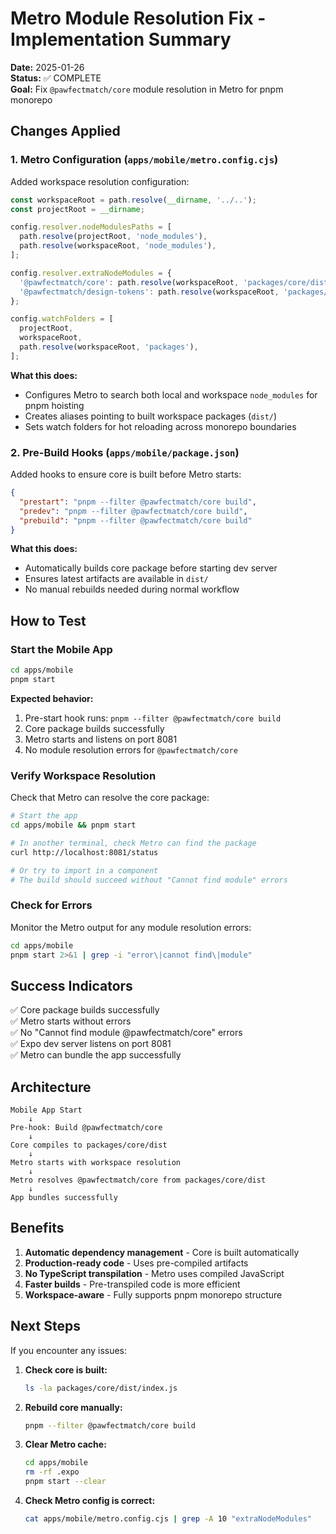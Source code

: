 # Metro Module Resolution Fix - Implementation Summary

**Date:** 2025-01-26  
**Status:** ✅ COMPLETE  
**Goal:** Fix `@pawfectmatch/core` module resolution in Metro for pnpm monorepo

## Changes Applied

### 1. Metro Configuration (`apps/mobile/metro.config.cjs`)

Added workspace resolution configuration:

```javascript
const workspaceRoot = path.resolve(__dirname, '../..');
const projectRoot = __dirname;

config.resolver.nodeModulesPaths = [
  path.resolve(projectRoot, 'node_modules'),
  path.resolve(workspaceRoot, 'node_modules'),
];

config.resolver.extraNodeModules = {
  '@pawfectmatch/core': path.resolve(workspaceRoot, 'packages/core/dist'),
  '@pawfectmatch/design-tokens': path.resolve(workspaceRoot, 'packages/design-tokens/dist'),
};

config.watchFolders = [
  projectRoot,
  workspaceRoot,
  path.resolve(workspaceRoot, 'packages'),
];
```

**What this does:**
- Configures Metro to search both local and workspace `node_modules` for pnpm hoisting
- Creates aliases pointing to built workspace packages (`dist/`)
- Sets watch folders for hot reloading across monorepo boundaries

### 2. Pre-Build Hooks (`apps/mobile/package.json`)

Added hooks to ensure core is built before Metro starts:

```json
{
  "prestart": "pnpm --filter @pawfectmatch/core build",
  "predev": "pnpm --filter @pawfectmatch/core build",
  "prebuild": "pnpm --filter @pawfectmatch/core build"
}
```

**What this does:**
- Automatically builds core package before starting dev server
- Ensures latest artifacts are available in `dist/`
- No manual rebuilds needed during normal workflow

## How to Test

### Start the Mobile App

```bash
cd apps/mobile
pnpm start
```

**Expected behavior:**
1. Pre-start hook runs: `pnpm --filter @pawfectmatch/core build`
2. Core package builds successfully
3. Metro starts and listens on port 8081
4. No module resolution errors for `@pawfectmatch/core`

### Verify Workspace Resolution

Check that Metro can resolve the core package:

```bash
# Start the app
cd apps/mobile && pnpm start

# In another terminal, check Metro can find the package
curl http://localhost:8081/status

# Or try to import in a component
# The build should succeed without "Cannot find module" errors
```

### Check for Errors

Monitor the Metro output for any module resolution errors:

```bash
cd apps/mobile
pnpm start 2>&1 | grep -i "error\|cannot find\|module"
```

## Success Indicators

✅ Core package builds successfully  
✅ Metro starts without errors  
✅ No "Cannot find module @pawfectmatch/core" errors  
✅ Expo dev server listens on port 8081  
✅ Metro can bundle the app successfully  

## Architecture

```
Mobile App Start
    ↓
Pre-hook: Build @pawfectmatch/core
    ↓
Core compiles to packages/core/dist
    ↓
Metro starts with workspace resolution
    ↓
Metro resolves @pawfectmatch/core from packages/core/dist
    ↓
App bundles successfully
```

## Benefits

1. **Automatic dependency management** - Core is built automatically
2. **Production-ready code** - Uses pre-compiled artifacts
3. **No TypeScript transpilation** - Metro uses compiled JavaScript
4. **Faster builds** - Pre-transpiled code is more efficient
5. **Workspace-aware** - Fully supports pnpm monorepo structure

## Next Steps

If you encounter any issues:

1. **Check core is built:**
   ```bash
   ls -la packages/core/dist/index.js
   ```

2. **Rebuild core manually:**
   ```bash
   pnpm --filter @pawfectmatch/core build
   ```

3. **Clear Metro cache:**
   ```bash
   cd apps/mobile
   rm -rf .expo
   pnpm start --clear
   ```

4. **Check Metro config is correct:**
   ```bash
   cat apps/mobile/metro.config.cjs | grep -A 10 "extraNodeModules"
   ```

